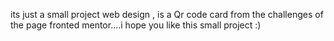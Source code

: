 its just a small project web design , is a Qr code card from the challenges of the page fronted mentor....i hope you like this small project :)
